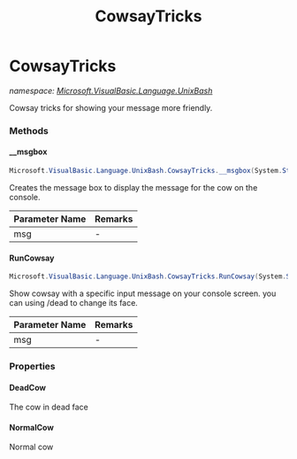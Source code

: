 ﻿---
title: CowsayTricks
---

# CowsayTricks
_namespace: [Microsoft.VisualBasic.Language.UnixBash](N-Microsoft.VisualBasic.Language.UnixBash.html)_

Cowsay tricks for showing your message more friendly.

### Methods

#### __msgbox
```csharp
Microsoft.VisualBasic.Language.UnixBash.CowsayTricks.__msgbox(System.String)
```
Creates the message box to display the message for the cow on the console.

|Parameter Name|Remarks|
|--------------|-------|
|msg|-|


#### RunCowsay
```csharp
Microsoft.VisualBasic.Language.UnixBash.CowsayTricks.RunCowsay(System.String,System.Boolean)
```
Show cowsay with a specific input message on your console screen. you can using /dead to change its face.

|Parameter Name|Remarks|
|--------------|-------|
|msg|-|




### Properties

#### DeadCow
The cow in dead face
#### NormalCow
Normal cow

